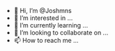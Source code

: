 - 👋 Hi, I’m @Joshmns
- 👀 I’m interested in ...
- 🌱 I’m currently learning ...
- 💞️ I’m looking to collaborate on ...
- 📫 How to reach me ...

<!---
Joshmns/Joshmns is a ✨ special ✨ repository because its `README.md` (this file) appears on your GitHub profile.
You can click the Preview link to take a look at your changes.
--->
